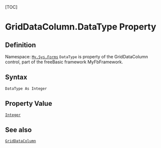 [TOC]
# GridDataColumn.DataType Property

## Definition
Namespace: [`My.Sys.Forms`](My.Sys.Forms.md)
`DataType` is property of the GridDataColumn control, part of the freeBasic framework MyFbFramework.
## Syntax
```freeBasic
DataType As Integer
```
## Property Value
[`Integer`]("https://www.freebasic.net/wiki/KeyPgInteger")
## See also
[`GridDataColumn`](GridDataColumn.md)
